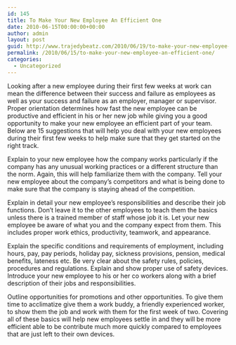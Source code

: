 ```yaml
---
id: 145
title: To Make Your New Employee An Efficient One
date: 2010-06-15T00:00:00+00:00
author: admin
layout: post
guid: http://www.trajedybeatz.com/2010/06/19/to-make-your-new-employee-an-efficient-one/
permalink: /2010/06/15/to-make-your-new-employee-an-efficient-one/
categories:
  - Uncategorized
---
```

Looking after a new employee during their first few weeks at work can mean the difference between their success and failure as employees as well as your success and failure as an employer, manager or supervisor. Proper orientation determines how fast the new employee can be productive and efficient in his or her new job while giving you a good opportunity to make your new employee an efficient part of your team. Below are 15 suggestions that will help you deal with your new employees during their first few weeks to help make sure that they get started on the right track.

Explain to your new employee how the company works particularly if the company has any unusual working practices or a different structure than the norm. Again, this will help familiarize them with the company. Tell your new employee about the company’s competitors and what is being done to make sure that the company is staying ahead of the competition.

Explain in detail your new employee’s responsibilities and describe their job functions. Don&#8217;t leave it to the other employees to teach them the basics unless there is a trained member of staff whose job it is. Let your new employee be aware of what you and the company expect from them. This includes proper work ethics, productivity, teamwork, and appearance.

Explain the specific conditions and requirements of employment, including hours, pay, pay periods, holiday pay, sickness provisions, pension, medical benefits, lateness etc. Be very clear about the safety rules, policies, procedures and regulations. Explain and show proper use of safety devices. Introduce your new employee to his or her co workers along with a brief description of their jobs and responsibilities.

Outline opportunities for promotions and other opportunities. To give them time to acclimatize give them a work buddy, a friendly experienced worker, to show them the job and work with them for the first week of two. Covering all of these basics will help new employees settle in and they will be more efficient able to be contribute much more quickly compared to employees that are just left to their own devices.